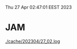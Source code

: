 Thu 27 Apr 02:47:01 EEST 2023
# JAM
<a href='./cache/202304/27_02.log'>./cache/202304/27_02.log</a>
